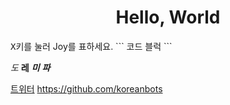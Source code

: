 <div align="center">
<h1>Hello, World</h1>
</div>
<kbd>X</kbd>키를 눌러 Joy를 표하세요.
```
코드 블럭
```

*도* **레** ***미*** __***파***__

[트위터](https://twitter.com/koreanbots)
https://github.com/koreanbots
